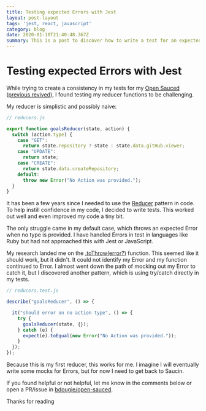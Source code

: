 ```yaml
---
title: Testing expected Errors with Jest
layout: post-layout
tags: 'jest, react, javascript'
category: blog
date: 2020-01-10T21:40:48.367Z
summary: This is a post to discover how to write a test for an expected error with Jest
---
```

# Testing expected Errors with Jest

While trying to create a consistency in my tests for my [Open Sauced](https://opensauced.pizza/) ([previous revived](https://briandouglas.me/posts/2019/08/06/reviving-projects-with-dependency-automationhttps://briandouglas.me/posts/2019/08/06/reviving-projects-with-dependency-automation)), I found testing my reducer functions to be challenging.

My reducer is simplistic and possibly naive:

```js
// reducers.js

export function goalsReducer(state, action) {
  switch (action.type) {
    case "GET":
      return state.repository ? state : state.data.gitHub.viewer;
    case "UPDATE":
      return state;
    case "CREATE":
      return state.data.createRepository;
    default:
      throw new Error("No Action was provided.");
  }
}
```

It has been a few years since I needed to use the [Reducer](https://redux.js.org/basics/reducers/https://redux.js.org/basics/reducers/) pattern in code. To help instill confidence in my code, I decided to write tests. This worked out well and even improved my code a tiny bit. 

The only struggle came in my default case, which throws an expected Error when no type is provided. I have handled Errors in test in languages like Ruby but had not approached this with Jest or JavaScript. 

My research landed me on the [.toThrow(error?)](https://jestjs.io/docs/en/expect#tothrowerrorhttps://jestjs.io/docs/en/expect#tothrowerror) function. This seemed like it should work, but it didn't. It could not identify my Error and my function continued to Error. I almost went down the path of mocking out my Error to catch it, but I discovered another pattern, which is using try/catch directly in my tests. 

```js
// reducers.test.js

describe("goalsReducer", () => {

  it("should error on no action type", () => {
    try {
      goalsReducer(state, {});
    } catch (e) {
      expect(e).toEqual(new Error("No Action was provided."));
    }
  });
});
```
Because this is my first reducer, this works for me. I imagine I will eventually write some mocks for Errors, but for now I need to get back to Saucin.

If you found helpful or not helpful, let me know in the comments below or open a PR/issue in [bdougie/open-sauced](https://github.com/bdougie/open-sauced).

Thanks for reading
